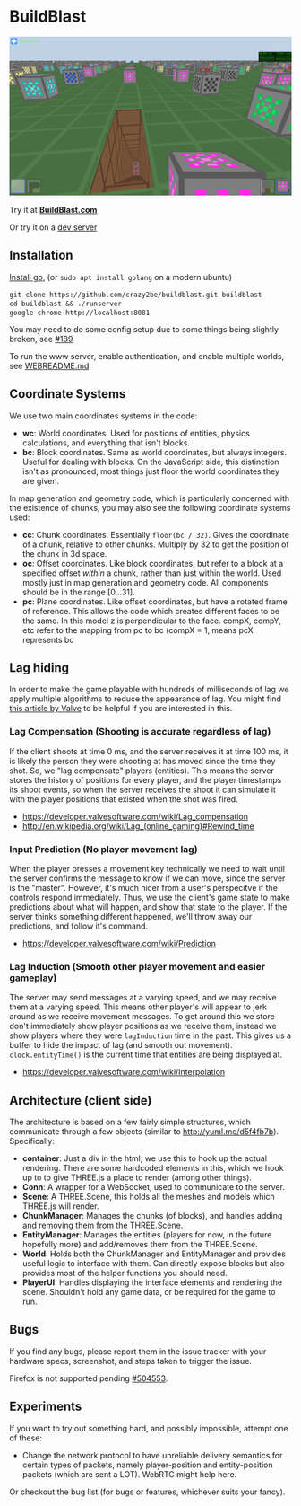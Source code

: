 BuildBlast
==========

![BuildBlast Screenshot](screenshot.png)


Try it at **[BuildBlast.com](https://www.buildblast.com)**

Or try it on a [dev server](http://bb2.jmcgirr.com)

Installation
------------

[Install go](http://golang.org/doc/install), (or `sudo apt install golang` on a modern ubuntu)

	git clone https://github.com/crazy2be/buildblast.git buildblast
	cd buildblast && ./runserver
	google-chrome http://localhost:8081

You may need to do some config setup due to some things being slightly broken, see [#189](https://github.com/crazy2be/buildblast/issues/189)

To run the www server, enable authentication, and enable multiple worlds, see [WEBREADME.md](WEBREADME.md)

Coordinate Systems
----------------------------
We use two main coordinates systems in the code:
- **wc**: World coordinates. Used for positions of entities, physics calculations, and everything that isn't blocks.
- **bc**: Block coordinates. Same as world coordinates, but always integers. Useful for dealing with blocks. On the JavaScript side, this distinction isn't as pronounced, most things just floor the world coordinates they are given.

In map generation and geometry code, which is particularly concerned with the existence of chunks, you may also see the following coordinate systems used:
- **cc**: Chunk coordinates. Essentially `floor(bc / 32)`. Gives the coordinate of a chunk, relative to other chunks. Multiply by 32 to get the position of the chunk in 3d space.
- **oc**: Offset coordinates. Like block coordinates, but refer to a block at a specified offset *within* a chunk, rather than just within the world. Used mostly just in map generation and geometry code. All components should be in the range \[0...31\].
- **pc**: Plane coordinates. Like offset coordinates, but have a rotated frame of reference. This allows the code which creates different faces to be the same. In this model z is perpendicular to the face. compX, compY, etc refer to the mapping from pc to bc (compX = 1, means pcX represents bc

Lag hiding
----------
In order to make the game playable with hundreds of milliseconds of lag we apply multiple algorithms to reduce the appearance of lag. You might find [this article by Valve](https://developer.valvesoftware.com/wiki/Source_Multiplayer_Networking) to be helpful if you are interested in this.

### Lag Compensation (Shooting is accurate regardless of lag)
If the client shoots at time 0 ms, and the server receives it at time 100 ms, it is likely the person they were shooting at has moved since the time they shot. So, we "lag compensate" players (entities). This means the server stores the history of positions for every player, and the player timestamps its shoot events, so when the server receives the shoot it can simulate it with the player positions that existed when the shot was fired.

 - https://developer.valvesoftware.com/wiki/Lag_compensation
 - http://en.wikipedia.org/wiki/Lag_(online_gaming)#Rewind_time

### Input Prediction (No player movement lag)
When the player presses a movement key technically we need to wait until the server confirms the message to know if we can move, since the server is the "master". However, it's much nicer from a user's perspecitve if the controls respond immediately. Thus, we use the client's game state to make predictions about what will happen, and show that state to the player. If the server thinks something different happened, we'll throw away our predictions, and follow it's command.

 - https://developer.valvesoftware.com/wiki/Prediction

### Lag Induction (Smooth other player movement and easier gameplay)
The server may send messages at a varying speed, and we may receive them at a varying speed. This means other player's will appear to jerk around as we receive movement messages. To get around this we store don't immediately show player positions as we receive them, instead we show players where they were `lagInduction` time in the past. This gives us a buffer to hide the impact of lag (and smooth out movement). `clock.entityTime()` is the current time that entities are being displayed at.

 - https://developer.valvesoftware.com/wiki/Interpolation


Architecture (client side)
---------------
The architecture is based on a few fairly simple structures, which communicate through a few objects (similar to http://yuml.me/d5f4fb7b). Specifically:
- **container**: Just a div in the html, we use this to hook up the actual rendering. There are some hardcoded elements in this, which we hook up to to give THREE.js a place to render (among other things).
- **Conn**: A wrapper for a WebSocket, used to communicate to the server.
- **Scene**: A THREE.Scene, this holds all the meshes and models which THREE.js will render.
- **ChunkManager**: Manages the chunks (of blocks), and handles adding and removing them from the THREE.Scene.
- **EntityManager**: Manages the entities (players for now, in the future hopefully more) and add/removes them from the THREE.Scene.
- **World**: Holds both the ChunkManager and EntityManager and provides useful logic to interface with them. Can directly expose blocks but also provides most of the helper functions you should need.
- **PlayerUI**: Handles displaying the interface elements and rendering the scene. Shouldn't hold any game data, or be required for the game to run.

Bugs
-------
If you find any bugs, please report them in the issue tracker with your hardware specs, screenshot, and steps taken to trigger the issue.

Firefox is not supported pending [#504553](https://bugzilla.mozilla.org/show_bug.cgi?id=504553).

Experiments
-----------------
If you want to try out something hard, and possibly impossible, attempt one of these:
- Change the network protocol to have unreliable delivery semantics for certain types of packets, namely player-position and entity-position packets (which are sent a LOT). WebRTC might help here.

Or checkout the bug list (for bugs or features, whichever suits your fancy).


<!-- TODO: This section is a bit... agressive. Might want to make it kinder sounding. (Kevin feels it's okay to be agressive though.) -->
<!-- Commenting out for now, we can add this back sometime if we find it needed.
Development
-----------
Make a branch, develop your feature/bugfix, and send a pull request. A couple tips:
- **Read your diffs**. We all change things casually when learning a system, and poke at various things, but you should revert these changes before committing (or stash them somewhere), to ensure your pull request is focused on one particular thing that needs changing, and to reduce the time it takes to review.
- **Keep pull requests small and incremental**. If you want a really big, awesome feature, develop it one piece at a time, so that each of them can be evaluated individually, and so that we can all discuss how we want the feature to look *before* you've built the whole thing. This also allows other to build other awesome things you haven't though of yet from your pieces, and reduces the pain of merging to master (which is very quickly changing at this point).
- **Format your code**.
	- Things are a little looser on the JS side, but try to match the existing code. Always use tabs. Use semicolons. Braces on the same line. I'm sure you can figure it out :).
	- On the go side, always run `go fmt buildblast/...` before submitting a pull request.
  -->
